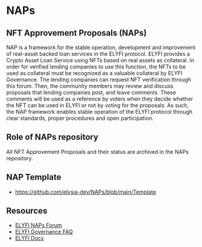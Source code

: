 # NAPs

## NFT Approvement Proposals (NAPs)

NAP is a framework for the stable operation, development and improvement of real-asset backed loan services in the ELYFI protocol. ELYFI provides a Crypto Asset Loan Service using NFTs based on real assets as collateral. In order for verified lending companies to use this function, the NFTs to be used as collateral must be recognized as a valuable collateral by ELYFI Governance. The lending companies can request NFT verification through this forum. Then, the community members may review and discuss proposals that lending companies post, and leave comments. These comments will be used as a reference by voters when they decide whether the NFT can be used in ELYFI or not by voting for the proposals. As such, the NAP framework enables stable operation of the ELYFI protocol through clear standards, proper procedures and open participation.

## Role of NAPs repository

All NFT Approvement Proposals and their status are archived in the NAPs repository. 

## NAP Template

- https://github.com/elysia-dev/NAPs/blob/main/Template

## Resources

- [ELYFI NAPs Forum](https://forum.elyfi.world/c/nap/10)
- [ELYFI Governance FAQ](https://elysia.gitbook.io/elyfi-governance-faq/)
- [ELYFI Docs](https://elyfi-docs.elysia.land/v/eng/)
